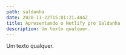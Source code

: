 ```yaml
---
path: saldanha
date: 2020-11-22T15:01:21.444Z
title: Apresentando o Netlify pro Saldanha
description: Um texto qualquer.
---
```

Um texto qualquer.